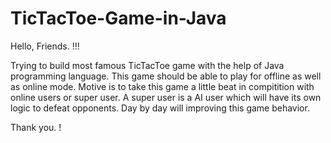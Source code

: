 # TicTacToe-Game-in-Java

Hello, Friends. !!!

Trying to build most famous TicTacToe game with the help of Java programming language.
This game should be able to play for offline as well as online mode.
Motive is to take this game a little beat in compitition with online users or super user.
A super user is a AI user which will have its own logic to defeat opponents.
Day by day will improving this game behavior.



Thank you. !
